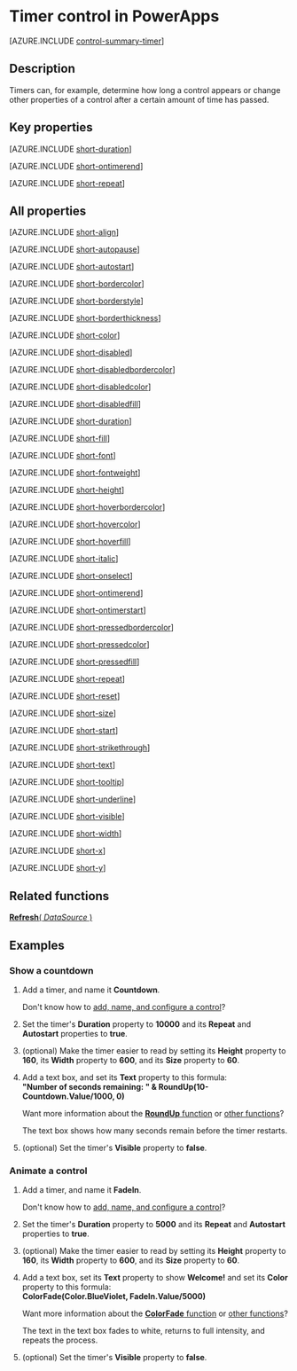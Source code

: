 <properties
    pageTitle="Timer control: reference | Microsoft PowerApps"
    description="Information, including properties and examples, about the timer control"
    services=""
    suite="powerapps"
    documentationCenter="na"
    authors="aftowen"
    manager="erikre"
    editor=""
    tags=""/>

<tags
   ms.service="powerapps"
   ms.devlang="na"
   ms.topic="article"
   ms.tgt_pltfrm="na"
   ms.workload="na"
   ms.date="03/09/2016"
   ms.author="anneta"/>

# Timer control in PowerApps #
[AZURE.INCLUDE [control-summary-timer](../../includes/control-summary-timer.md)]

## Description ##
Timers can, for example, determine how long a control appears or change other properties of a control after a certain amount of time has passed.

## Key properties ##

[AZURE.INCLUDE [short-duration](../../includes/short-duration.md)]

[AZURE.INCLUDE [short-ontimerend](../../includes/short-ontimerend.md)]

[AZURE.INCLUDE [short-repeat](../../includes/short-repeat.md)]

## All properties ##

[AZURE.INCLUDE [short-align](../../includes/short-align.md)]

[AZURE.INCLUDE [short-autopause](../../includes/short-autopause.md)]

[AZURE.INCLUDE [short-autostart](../../includes/short-autostart.md)]

[AZURE.INCLUDE [short-bordercolor](../../includes/short-bordercolor.md)]

[AZURE.INCLUDE [short-borderstyle](../../includes/short-borderstyle.md)]

[AZURE.INCLUDE [short-borderthickness](../../includes/short-borderthickness.md)]

[AZURE.INCLUDE [short-color](../../includes/short-color.md)]

[AZURE.INCLUDE [short-disabled](../../includes/short-disabled.md)]

[AZURE.INCLUDE [short-disabledbordercolor](../../includes/short-disabledbordercolor.md)]

[AZURE.INCLUDE [short-disabledcolor](../../includes/short-disabledcolor.md)]

[AZURE.INCLUDE [short-disabledfill](../../includes/short-disabledfill.md)]

[AZURE.INCLUDE [short-duration](../../includes/short-duration.md)]

[AZURE.INCLUDE [short-fill](../../includes/short-fill.md)]

[AZURE.INCLUDE [short-font](../../includes/short-font.md)]

[AZURE.INCLUDE [short-fontweight](../../includes/short-fontweight.md)]

[AZURE.INCLUDE [short-height](../../includes/short-height.md)]

[AZURE.INCLUDE [short-hoverbordercolor](../../includes/short-hoverbordercolor.md)]

[AZURE.INCLUDE [short-hovercolor](../../includes/short-hovercolor.md)]

[AZURE.INCLUDE [short-hoverfill](../../includes/short-hoverfill.md)]

[AZURE.INCLUDE [short-italic](../../includes/short-italic.md)]

[AZURE.INCLUDE [short-onselect](../../includes/short-onselect.md)]

[AZURE.INCLUDE [short-ontimerend](../../includes/short-ontimerend.md)]

[AZURE.INCLUDE [short-ontimerstart](../../includes/short-ontimerstart.md)]

[AZURE.INCLUDE [short-pressedbordercolor](../../includes/short-pressedbordercolor.md)]

[AZURE.INCLUDE [short-pressedcolor](../../includes/short-pressedcolor.md)]

[AZURE.INCLUDE [short-pressedfill](../../includes/short-pressedfill.md)]

[AZURE.INCLUDE [short-repeat](../../includes/short-repeat.md)]

[AZURE.INCLUDE [short-reset](../../includes/short-reset.md)]

[AZURE.INCLUDE [short-size](../../includes/short-size.md)]

[AZURE.INCLUDE [short-start](../../includes/short-start.md)]

[AZURE.INCLUDE [short-strikethrough](../../includes/short-strikethrough.md)]

[AZURE.INCLUDE [short-text](../../includes/short-text.md)]

[AZURE.INCLUDE [short-tooltip](../../includes/short-tooltip.md)]

[AZURE.INCLUDE [short-underline](../../includes/short-underline.md)]

[AZURE.INCLUDE [short-visible](../../includes/short-visible.md)]

[AZURE.INCLUDE [short-width](../../includes/short-width.md)]

[AZURE.INCLUDE [short-x](../../includes/short-x.md)]

[AZURE.INCLUDE [short-y](../../includes/short-y.md)]

## Related functions ##

[**Refresh**( *DataSource* )](function-refresh.md)

## Examples ##
### Show a countdown ###
1. Add a timer, and name it **Countdown**.

	Don't know how to [add, name, and configure a control](add-configure-controls.md)?

1. Set the timer's **Duration** property to **10000** and its **Repeat** and **Autostart** properties to **true**.

1. (optional) Make the timer easier to read by setting its **Height** property to **160**, its **Width** property to **600**, and its **Size** property to **60**.

1. Add a text box, and set its **Text** property to this formula:
<br>**"Number of seconds remaining: " & RoundUp(10-Countdown.Value/1000, 0)**

	Want more information about the [**RoundUp** function](function-round.md) or [other functions](formula-reference.md)?

	The text box shows how many seconds remain before the timer restarts.

1. (optional) Set the timer's **Visible** property to **false**.

### Animate a control ###
1. Add a timer, and name it **FadeIn**.

	Don't know how to [add, name, and configure a control](add-configure-controls.md)?

1. Set the timer's **Duration** property to **5000** and its **Repeat** and **Autostart** properties to **true**.

1. (optional) Make the timer easier to read by setting its **Height** property to **160**, its **Width** property to **600**, and its **Size** property to **60**.

1. Add a text box, set its **Text** property to show **Welcome!** and set its **Color** property to this formula:
<br>**ColorFade(Color.BlueViolet, FadeIn.Value/5000)**

	Want more information about the [**ColorFade** function](function-colors.md) or [other functions](formula-reference.md)?

	The text in the text box fades to white, returns to full intensity, and repeats the process.

1. (optional) Set the timer's **Visible** property to **false**.
